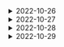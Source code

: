 <details>
  <summary>2022-10-26</summary>
<pre>

![있었는데 없음](https://user-images.githubusercontent.com/105253684/197935829-6f25114c-3df8-470a-9f30-ee2dbca9f78d.png)

* 보호 시작일보다 입양일이 더 빠른 동물을 찾기 위해 보호 시작일에서 입양일을 빼 0보다 큰 값 찾기
* 보호시작일이 빠른 순으로 조회하기

```mysql 
SELECT O.ANIMAL_ID, O.NAME FROM ANIMAL_OUTS O
INNER JOIN ANIMAL_INS I
ON O.ANIMAL_ID = I.ANIMAL_ID
WHERE I.DATETIME - O.DATETIME > 0
ORDER BY I.DATETIME;
```
---
![없어진 기록](https://user-images.githubusercontent.com/105253684/197937689-6a061149-d6ca-4943-87da-8e2306a00cc4.png)

* 왼쪽에 ANIMAL_OUTS 를 두고 LEFT JOIN 을 사용하여, ANIMAL_INS 의 키가 NULL 인 데이터를 찾으면, ANIMAL_OUTS 에만 존재하는 데이터를 찾을 수 있습니다.

```mysql 
SELECT O.ANIMAL_ID, O.NAME FROM ANIMAL_OUTS O
LEFT JOIN ANIMAL_INS I
ON I.ANIMAL_ID = O.ANIMAL_ID
WHERE I.ANIMAL_ID IS NULL;
```
---
![헤비유저](https://user-images.githubusercontent.com/105253684/197938120-e3988054-963e-4f77-9543-a631cffc5531.png)

* IN절을 사용해 공간을 둘 이상 등록한 사람의 HOST_ID를 구하여 SELECT하고 아이디 순으로 조회합니다.

```mysql 
SELECT *
FROM PLACES
WHERE HOST_ID IN (
    SELECT HOST_ID 
    FROM PLACES 
    GROUP BY HOST_ID 
    HAVING COUNT(HOST_ID) > 1
)
ORDER BY ID;
```
---
![보호소에서 중성화한 동물](https://user-images.githubusercontent.com/105253684/197939104-275dd08a-8b6f-47d6-a479-ed27b7e34bab.png)

* ANIMAL_ID가 같은 동물 INNER JOIN 후 보호소에서 중성화를 거쳤다면 보호소에 들어왔을 때와 입양을 보낸 동물의 성별 및 중성화 여부가 다를 것입니다.

```mysql 
SELECT I.ANIMAL_ID, I.ANIMAL_TYPE, I.NAME FROM ANIMAL_INS I
INNER JOIN ANIMAL_OUTS O
ON I.ANIMAL_ID = O.ANIMAL_ID
WHERE I.SEX_UPON_INTAKE != O.SEX_UPON_OUTCOME
ORDER BY ANIMAL_ID;
```
</pre>
</details>

<details>
  <summary>2022-10-27</summary>
<pre>

![중복 제거](https://user-images.githubusercontent.com/105253684/198181100-70df53ab-ff85-4992-93b2-902ef3a94be3.png)

* (DISTINCT NAME)으로 NAME에 있는 중복 값을 제거 후 COUNT합니다.

```mysql 
SELECT COUNT(DISTINCT NAME) COUNT FROM ANIMAL_INS;
```
---
![동물 수 구하기](https://user-images.githubusercontent.com/105253684/198181625-c4f5c8d1-7bcb-41a5-ad59-73315fcc2cd5.png)

* COUNT(*)로 ANIMAL_INS 테이블의 모든 로우를 COUNT합니다.

```mysql 
SELECT COUNT(*) COUNT FROM ANIMAL_INS;
```
---
![최솟값 구하기](https://user-images.githubusercontent.com/105253684/198181841-eb6e51db-f48b-4dbf-8bc7-7ea486f83679.png)

* MIN(DATETIME)으로 보호 시작일의 최솟값을 조회합니다.

```mysql
SELECT MIN(DATETIME) DATETIME FROM ANIMAL_INS;
```
---
![이름에 el 들어가는 동물 찾기](https://user-images.githubusercontent.com/105253684/198182068-a5026641-7a32-497b-bd89-992d4b32cb4e.png)

* LIKE '%el%' AND ANIMAL_TYPE = 'Dog'로 이름 사이에 EL이 들어가는 개를 조회 후 NAME 오름차순 정렬합니다.

```mysql
SELECT ANIMAL_ID, NAME FROM ANIMAL_INS WHERE NAME LIKE '%el%' AND ANIMAL_TYPE = 'Dog' ORDER BY NAME;
```
---
![동명 동물 수 찾기](https://user-images.githubusercontent.com/105253684/198190899-43960d68-cac0-4e75-a501-3f974bc73015.png)

* GROUP BY로 NAME끼리 묶은 후 HAVING으로 COUNT(NAME)이 두 개 이상인 것만 조회 후 NAME 오름차순 정렬합니다.

```mysql
SELECT NAME, COUNT(NAME) COUNT
FROM ANIMAL_INS 
GROUP BY NAME 
HAVING COUNT(NAME) > 1 
ORDER BY NAME;
```
</pre>
</details>


<details>
  <summary>2022-10-28</summary>
<pre>

![NULL 처리하기](https://user-images.githubusercontent.com/105253684/198502250-5147a992-3094-496e-9d35-dd19ee2b60b7.png)

* COALEASCE(컬럼명, NULL 대체 할 값)을 사용하여 NULL값엔 No name을 넣어줍니다.

```mysql
SELECT ANIMAL_TYPE, COALESCE(NAME, 'No name') as NAME, SEX_UPON_INTAKE FROM ANIMAL_INS;
```
---
![DATETIME에서 DATE로 형 변환](https://user-images.githubusercontent.com/105253684/198502235-d167ac8b-c690-4e84-8a35-7f53d512ecbd.png)

* DATE_FORMAT을 활용해 DATETIME의 연-월-일 만 출력합니다.
* ORDER BY ANIMAL_ID로 결과는 아이디 순으로 조회 합니다.

```mysql
SELECT ANIMAL_ID, NAME, DATE_FORMAT(DATETIME, '%Y-%m-%d') 
FROM ANIMAL_INS 
ORDER BY ANIMAL_ID;
```
---

</pre>
</details>


<details>
  <summary>2022-10-29</summary>
<pre>

</pre>
</details>

